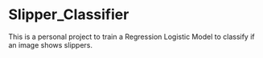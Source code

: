 # Slipper_Classifier
This is a personal project to train a Regression Logistic Model to classify if an image shows slippers. 
